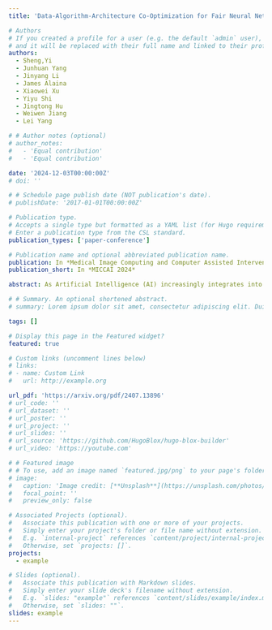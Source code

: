 ```yaml
---
title: 'Data-Algorithm-Architecture Co-Optimization for Fair Neural Networks on Skin Lesion Dataset'

# Authors
# If you created a profile for a user (e.g. the default `admin` user), write the username (folder name) here
# and it will be replaced with their full name and linked to their profile.
authors:
  - Sheng,Yi
  - Junhuan Yang
  - Jinyang Li
  - James Alaina
  - Xiaowei Xu
  - Yiyu Shi
  - Jingtong Hu
  - Weiwen Jiang
  - Lei Yang

# # Author notes (optional)
# author_notes:
#   - 'Equal contribution'
#   - 'Equal contribution'

date: '2024-12-03T00:00:00Z'
# doi: ''

# # Schedule page publish date (NOT publication's date).
# publishDate: '2017-01-01T00:00:00Z'

# Publication type.
# Accepts a single type but formatted as a YAML list (for Hugo requirements).
# Enter a publication type from the CSL standard.
publication_types: ['paper-conference']

# Publication name and optional abbreviated publication name.
publication: In *Medical Image Computing and Computer Assisted Intervention – MICCAI 2024*
publication_short: In *MICCAI 2024*

abstract: As Artificial Intelligence (AI) increasingly integrates into our daily lives, fairness has emerged as a critical concern, particularly in medical AI, where datasets often reflect inherent biases due to social factors like the underrepresentation of marginalized communities and socioeconomic barriers to data collection. Traditional approaches to mitigating these biases have focused on data augmentation and the development of fairness-aware training algorithms. However, this paper argues that the architecture of neural networks, a core component of Machine Learning (ML), plays a crucial role in ensuring fairness. We demonstrate that addressing fairness effectively requires a holistic approach that simultaneously considers data, algorithms, and architecture. Utilizing Automated ML (AutoML) technology, specifically Neural Architecture Search (NAS), we introduce a novel framework, BiaslessNAS, designed to achieve fair outcomes in analyzing skin lesion datasets. BiaslessNAS incorporates fairness considerations at every stage of the NAS process, leading to the identification of neural networks that are not only more accurate but also significantly fairer. Our experiments show that BiaslessNAS achieves a 2.55% increase in accuracy and a 65.50% improvement in fairness compared to traditional NAS methods, underscoring the importance of integrating fairness into neural network architecture for better outcomes in medical AI applications.

# # Summary. An optional shortened abstract.
# summary: Lorem ipsum dolor sit amet, consectetur adipiscing elit. Duis posuere tellus ac convallis placerat. Proin tincidunt magna sed ex sollicitudin condimentum.

tags: []

# Display this page in the Featured widget?
featured: true

# Custom links (uncomment lines below)
# links:
# - name: Custom Link
#   url: http://example.org

url_pdf: 'https://arxiv.org/pdf/2407.13896'
# url_code: ''
# url_dataset: ''
# url_poster: ''
# url_project: ''
# url_slides: ''
# url_source: 'https://github.com/HugoBlox/hugo-blox-builder'
# url_video: 'https://youtube.com'

# # Featured image
# # To use, add an image named `featured.jpg/png` to your page's folder.
# image:
#   caption: 'Image credit: [**Unsplash**](https://unsplash.com/photos/pLCdAaMFLTE)'
#   focal_point: ''
#   preview_only: false

# Associated Projects (optional).
#   Associate this publication with one or more of your projects.
#   Simply enter your project's folder or file name without extension.
#   E.g. `internal-project` references `content/project/internal-project/index.md`.
#   Otherwise, set `projects: []`.
projects:
  - example

# Slides (optional).
#   Associate this publication with Markdown slides.
#   Simply enter your slide deck's filename without extension.
#   E.g. `slides: "example"` references `content/slides/example/index.md`.
#   Otherwise, set `slides: ""`.
slides: example
---
```


<!-- {{% callout note %}}
Click the _Cite_ button above to demo the feature to enable visitors to import publication metadata into their reference management software.
{{% /callout %}}

{{% callout note %}}
Create your slides in Markdown - click the _Slides_ button to check out the example.
{{% /callout %}}

Add the publication's **full text** or **supplementary notes** here. You can use rich formatting such as including [code, math, and images](https://docs.hugoblox.com/content/writing-markdown-latex/). -->
